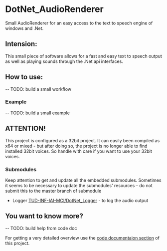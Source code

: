 DotNet_AudioRenderer
=========
Small AudioRenderer for an easy access to the text to speech engine of windows and .Net.

## Intension:
This small piece of software allows for a fast and easy text to speech output as well as playing sounds through the .Net api interfaces.


## How to use:

--	TODO: build a small workflow

### Example

--	TODO: build a small example

## ATTENTION!

This project is configured as a 32bit project. It can easily been compiled as x64 or mixed - but after doing so, the project is no longer able to find installed 32bit voices. So handle with care if you want to use your 32bit voices.

### Submodules
Keep attention to get and update all the embedded submodules. Sometimes it seems to be necessary to update the submodules' resources – do not submit this to the master branch of submodule

* Logger [TUD-INF-IAI-MCI/DotNet_Logger](https://github.com/TUD-INF-IAI-MCI/DotNet_Logger) - to log the audio output


## You want to know more?

--	TODO: build help from code doc

For getting a very detailed overview use the [code documentaion section](/Help/index.html) of this project.

